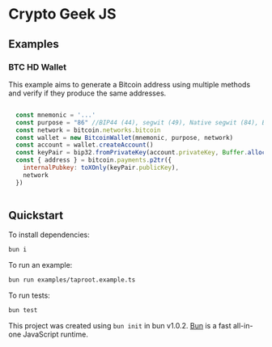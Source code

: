 # Crypto Geek JS

## Examples

### BTC HD Wallet

This example aims to generate a Bitcoin address using multiple methods and verify if they produce the same addresses.

```javascript

  const mnemonic = '...'
  const purpose = "86" //BIP44 (44), segwit (49), Native segwit (84), Bitcoin taproot (86)
  const network = bitcoin.networks.bitcoin
  const wallet = new BitcoinWallet(mnemonic, purpose, network)
  const account = wallet.createAccount() 
  const keyPair = bip32.fromPrivateKey(account.privateKey, Buffer.alloc(32), network)
  const { address } = bitcoin.payments.p2tr({
    internalPubkey: toXOnly(keyPair.publicKey),
    network
  })
  
```

## Quickstart

To install dependencies:

```bash
bun i
```

To run an example:

```bash
bun run examples/taproot.example.ts
```

To run tests:

```bash
bun test
```

This project was created using `bun init` in bun v1.0.2. [Bun](https://bun.sh) is a fast all-in-one JavaScript runtime.

